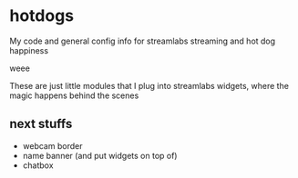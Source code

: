 # hotdogs
My code and general config info for streamlabs streaming and hot dog happiness

weee

These are just little modules that I plug into streamlabs widgets, where the magic happens behind the scenes

## next stuffs
- webcam border
- name banner (and put widgets on top of)
- chatbox
